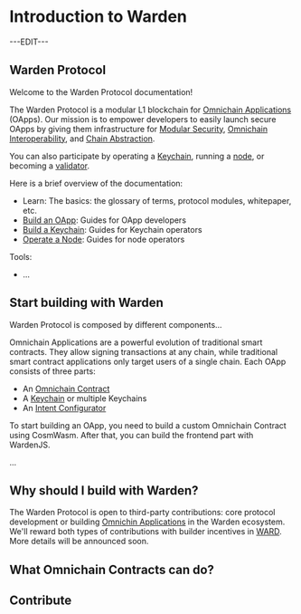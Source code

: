 ﻿---
sidebar_position: 1
id: home-doc
slug: /
---

# Introduction to Warden

---EDIT---

## Warden Protocol

Welcome to the Warden Protocol documentation!

The Warden Protocol is a modular L1 blockchain for [Omnichain Applications](/learn/glossary#omnichain-application) (OApps). Our mission is to empower developers to easily launch secure OApps by giving them infrastructure for [Modular Security](/learn/glossary#modular-security), [Omnichain Interoperability](/learn/glossary#omnichain-interoperability), and [Chain Abstraction](/learn/glossary#chain-abstraction).

You can also participate by operating a [Keychain](/learn/glossary#keychain), running a [node](/learn/glossary#warden-protocol-node), or becoming a [validator](/learn/glossary#validator).

Here is a brief overview of the documentation:

- Learn: The basics: the glossary of terms, protocol modules, whitepaper, etc.
- [Build an OApp](/build-an-oapp/introduction): Guides for OApp developers
- [Build a Keychain](/build-a-keychain/introduction): Guides for Keychain operators
- [Operate a Node](/operate-a-node/introduction): Guides for node operators

Tools:

- ...

## Start building with Warden

Warden Protocol is composed by different components...

Omnichain Applications are a powerful evolution of traditional smart contracts. They allow signing transactions at any chain, while traditional smart contract applications only target users of a single chain. Each OApp consists of three parts:

- An [Omnichain Contract](/learn/glossary#omnichain-contract)
- A [Keychain](/learn/glossary#keychain) or multiple Keychains
- An [Intent Configurator](/learn/glossary#intent-configurator)

To start building an OApp, you need to build a custom Omnichain Contract using CosmWasm. After that, you can build the frontend part with WardenJS.

...

## Why should I build with Warden?

The Warden Protocol is open to third-party contributions: core protocol development or building [Omnichin Applications](/learn/glossary#omnichain-application) in the Warden ecosystem. We'll reward both types of contributions with builder incentives in [WARD](/learn/glossary#ward-token). More details will be announced soon.

## What Omnichain Contracts can do?

## Contribute

